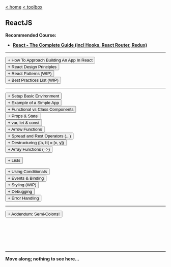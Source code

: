 <div style="display: inline-block;">
<a class="link" href="http://oclipa.github.io/">&lt; home</a>
<a class="link" href="http://oclipa.github.io/toolbox.html">&lt; toolbox</a>
</div> 

## ReactJS

**Recommended Course:**
   * **[React - The Complete Guide (incl Hooks, React Router, Redux)](https://www.udemy.com/course/react-the-complete-guide-incl-redux/)**

-------

<div>
<button type="button" class="collapsible">+ How To Approach Building An App In React</button>
<div class="content" style="display: none;" markdown="1">

**Based on: [https://reactjs.org/docs/thinking-in-react.html](https://reactjs.org/docs/thinking-in-react.html)**

1. Break data model into components that (ideally) only do one thing.
   * [Single Responsibility Principle](https://en.wikipedia.org/wiki/Single-responsibility_principle)
1. Break down UI into components, where each component matches one piece of the data model.
1. Arranage UI components into a hierarchy.
1. Build a static version of the hierarchy in React.
   * At this stage, use `props` rather than `state` (see "[What is the difference between state and props](https://reactjs.org/docs/faq-state.html#what-is-the-difference-between-state-and-props)").
   * Each component should only have a render() method (since it is static).
   * Generally, build bottom-up (i.e. low level of heirarchy first) and write tests as you build.
   * Data will be input as a `prop` into the top of the hierarchy, e.g. in index.js:
      * `ReactDOM.render(<App data="dataSource" />, document.getElementById('root'));`
1. Identify the minimum set of mutable (i.e. changeable) state required by the app.
   * [Don't Repeat Yourself Principle](https://en.wikipedia.org/wiki/Don%27t_repeat_yourself)
   * e.g. it is good for state to reference an array, but not the number of items in the array.
   * Three questions:
      * Is it passed in from a parent via props? If so, it probably isn’t state.
      * Does it remain unchanged over time? If so, it probably isn’t state.
      * Can you compute it based on any other state or props in your component? If so, it isn’t state.
1. Identify which component mutates, or owns, the state.
   * For each piece of state in your application:
      * Identify every component that renders something based on that state.
      * Find a common owner component (a single component above all the components that need the state in the hierarchy).
      * Either the common owner or another component higher up in the hierarchy should own the state.
      * If you can’t find a component where it makes sense to own the state, create a new component solely for holding the state and add it somewhere in the hierarchy above the common owner component.
   * The owner of the `state` will pass it to components that need it via `props`. 
   * Components that mutate state should avoid UI rendering.
1. Add inverse data flow (i.e. from lower hierarchy to higher).
   * Components should only update their own state.
   * Pass callbacks (e.g. `onChange` event) from higher components to lower components, which will fire when the state should be updated.  
   * The callbacks will call `setState()`.

</div>
</div>
<div>
<button type="button" class="collapsible">+ React Design Principles</button>
<div class="content" style="display: none;" markdown="1">

**Based on: [https://reactjs.org/docs/design-principles.html](https://reactjs.org/docs/design-principles.html)**

1. The key feature of React is composition of components.
   * Components should be able to be changed without affecting the rest of the codebase.
   * Components describe any composable behaviour, which includes rendering, lifecycle and state.
1. Resist adding features that can be implemented by clients.
   * [Minimal API Surface Area](https://www.youtube.com/watch?v=4anAwXYqLG8)
   * Only add out-of-scope features if it will avoid clients producing multiple solutions to the same problem.
1. Before deprecating a feature, always consider all use cases and communicate reasons and alternatives to clients.
1. If some pattern is hard to express in a declarative way, provide an imperative API.
1. If you can't identify a perfect API, provide a temporary subpar API (but it must be temporary).
1. Value API stability.
   * When something changes, there should be a clear (and preferably automated) migration path.
   * Deprecate APIs internally first, before deprecating them for clients (to allow validation).
   * Add deprecation warnings in the current major version and change the behaviour in the following major release.
   * Consider using [codemod](https://www.youtube.com/watch?v=d0pOgY8__JM) scripts for changes that require a lot of repetitive manual work.
1. Value interoperability.
   * Enable gradual adoption by allowing existing functionality to be wrapped by new functionality.
1. Perform the minimum amount of work before returning to React.
   * Allows React to schedule and split work.
1. Be renderer-agnostic
   * Don't assume the app will only run in a browser.
   * e.g. [https://reactnative.dev](React Native)
1. Aim for elegant APIs but prefer ugly APIs if they avoid work for the client.
   * Correct, performant and a good developer experience are more important than elegant.
1. Prefer boring code to clever code.
   * Avoid new internal abstractions.
   * Verbose code is easier to move around and change.
1. Use verbose name for APIs.
   * Make points of interaction highly visible and distinct.
   * Optimize for search (makes automated updates easier).
1. [Eat Your Own Dog Food](https://en.wikipedia.org/wiki/Eating_your_own_dog_food)
   * But be open to the idea that external clients may have other use cases.

</div>
</div>
<div>
<button type="button" class="collapsible">+ React Patterns (WIP)</button>
<div class="content" style="display: none;" markdown="1">

* Stateful Functions
* Module Pattern
* Default Props and Initial State
   * Specify default values for `props` with `defaultProps`.

```jsx
function Greeting(props) {
  return <div>Hi {props.name}!</div>;
}
Greeting.defaultProps = {
  name: "Guest"
};
```

* Data-Down, Actions-Up
* Higher-Order Component
* Container Components
* Callback Chaining
* Async Sequence
https://github.com/reactjs/react-future/tree/master/07%20-%20Returning%20State

</div>
</div>
<div>
<button type="button" class="collapsible">+ Best Practices List (WIP)</button>   
<div class="content" style="display: none;" markdown="1">

**Taken from [https://medium.com/@konstankino/2019-reactjs-best-practices-design-patterns-516e1c3ca06a](https://medium.com/@konstankino/2019-reactjs-best-practices-design-patterns-516e1c3ca06a)**

* When using ReduxJS, split your Reducer code into smaller methods to avoid huge JSON within your Reducer.
* Consider using TypeScript in your apps if you do not do it already.
* Use the create-react-app generator to bootstrap your ReactJS app.
* Keep your code DRY. Don’t Repeat Yourself, but keep in mind code duplicate is NOT always a bad thing.
* Avoid having large classes, methods or components, including Reducers.
* Use more robust managers to manage application state, such as Redux.
* Use event synchronizer, such as Redux-Thunk, for interactions with your back end API.
* Avoid passing too many attributes or arguments. Limit yourself to five props that you pass into your component.
* Use ReactJS defaultProps and ReactJS propTypes.
* Use linter, break up lines that are too long.
* Keep your own jslint configuration file.
* Always use a dependency manager with a lock file, such as NPM or yarn.
* Test your commonly accessed code, code that is complex and prone to bugs.
* Write more tests that give more test coverage for your code with a little effort and test code to ensure its proper functioning.
* Every time you find a bug, make sure you write a test first.
* Use function-based components by starting to use React Hooks, a new ReactJS way to create state-full components.
* Use ES6 de-structuring for your props.
* Use conditional rendering.
* User `map()` to collect and render collections of components.
* Use partial components, such as `<>` … `</>`
* Name your event handlers with handle prefixes, such as `handleClick()` or `handleUpdate()`.
* Use `onChange` to control your inputs, such as `onChange={this.handleInputChange}`.
* Use JEST to test your ReactJS code.

</div>
</div>

-------

<div>
<button type="button" class="collapsible">+ Setup Basic Environment</button>
<div class="content" style="display: none;" markdown="1">

1. Install NodeJs: 
   * [https://nodejs.org](https://nodejs.org)
2. Install create-react-app: 
   * `sudo npm install create-react-app -g`
3. Create a new app: 
   * `create-react-app [app-name] [--scripts-version version]`
   * This will create a new sub-directory of the current directory called `app-name`.
   * `--scripts-version version` is optional; if not used, the latest version of create-react-app will be used.
4. In the new app directory, start the development server: 
   * `npm start"
   * This actually calls a bespoke command defined in package.json.

</div>
</div>
<div>  
<button type="button" class="collapsible">+ Example of a Simple App</button> 
<div class="content" style="display: none;" markdown="1">

### index.js 

**(boiler-plate code generated by create-react-app)**

```jsx
import React from 'react';
import ReactDOM from 'react-dom';
import './index.css';
import App from './App';
import * as serviceWorker from './serviceWorker';

ReactDOM.render(
  <React.StrictMode>
    <App />
  </React.StrictMode>,
  document.getElementById('root')
);

// If you want your app to work offline and load faster, you can change
// unregister() to register() below. Note this comes with some pitfalls.
// Learn more about service workers: https://bit.ly/CRA-PWA
serviceWorker.unregister();

```

### App.js 

**(created from template generated by create-react-app)**

```jsx
// imports ////////////////////////////////////////////////////

import React, { Component } from 'react';
import ReactDOM from 'react-dom';
import './App.css';
import Calculator from './Calculator/Calculator.js';

// App class //////////////////////////////////////////////////

class App extends Component {
  
  // application state ////////////////////////////////////////

  state = {
    algName: 'None',
    val1: 0,
    val2: 0
  };
  
  // event handlers and functions /////////////////////////////

  val1ChangedHandler = ( event ) => {
    this.setState( 
        {
          algName: "None",
          val1: event.target.value
        } 
      );
  };

  val2ChangedHandler = ( event ) => {
    this.setState( 
        {
          algName: "None",
          val2: event.target.value
        } 
      );
  };
  
  doCalculationHandler = ( event ) => {
    this.setState( 
        {
          algName: event.target.value
        } 
      );
  };

  // render ////////////////////////////////////////////////////

  render() {
    // local style /////////////////////////////////////////////
    const style = {
      backgroundColor: 'green',
      color: 'white',
      font: 'inherit',
      border: '1px solid blue',
      padding: '8px',
      cursor: 'pointer'
    };
    
    let a = this.state.algName;
    let v1 = this.state.val1;
    let v2 = this.state.val2;

    let calc = (<Calculator algName={a} val1={v1} val2={v2} />);

    return (
      <div className="App"> {/* required */} 
        <div className="inputs">
            <input type="text" 
                    onChange={(event) => 
                                this.val1ChangedHandler(event)} 
                    value={v1} />
            
            <input type="text" 
                    onChange={(event) => 
                                this.val2ChangedHandler(event)} 
                    value={v2} />
            
            <div className = "buttons">
              <button style={style} 
                      onClick={(event) => 
                                this.doCalculationHandler(event)}
                      value="add">Add</button>
              <button style={style} 
                      onClick={(event) => 
                                this.doCalculationHandler(event)}
                      value="subtract">Subtract</button>
            </div>
        </div>
        <div className="output">
          {calc}
        </div>
      </div>
    );
  }
}

export default App;
```

### Calculator/Calculator.js

**(created manually)**

```jsx
import React from 'react';
import './Calculator.css';

const calculator = (props) => {
    
    const algName = props.algName;
    const val1 = parseFloat(props.val1);
    const val2 = parseFloat(props.val2);
    
    let result = 0;
    
    if (algName === 'add') {
      result = val1 + val2;
    }
    else if (algName === 'subtract') {
      result = val1 - val2;
    }
    else if (algName === 'None') {
      return <span></span>
    }
    
    return (
        <span>Result = {result}</span>
    )
};

export default calculator;
```
</div>
</div>
<div>
<button type="button" class="collapsible">+ Functional vs Class Components</button>   
<div class="content" style="display: none;" markdown="1">

**Both Functional and Class components should start with an uppercase letter.**

-------

### Functional Component

```jsx
// ES5
function Welcome(props) {
  return <h1>Hello, {props.name}</h1>;
}

// ES6
const Welcome = (props) => {
  return <h1>Hello, {props.name}</h1>;
}
```

&nbsp;

* Functional components do not access props via `this`(e.g. `props.XY`).

Pros:

* Functional components are generally considered easier to read and test.
* Code tends to be smaller.
* It is easier to separate container and presentational components.
* There may be a performance boost in future React versions.

Cons:

* You cannot call setState() in a functional component.
   * As of React 16.8, you can use useState() but this only allows you to overwrite the state, rather than merging updates into the existing state.
* You cannot use lifecycle hooks in a functional component.
   * As of React 16.8, you can use useEffect() however this is not as fine-grained as lifecycle hooks.
   * useEffect() allows you to perform an action after render() has been called.

-------

**useEffect()**

* `import React, {useEffect} from 'react';`
* Takes a function that will run for every render cycle.
  * `useEffect( () => { somefunction; }); )`
* Can have multiple calls to useEffect in the same function (e.g. each reacting to different object).
* Essentially, componentDidMount and componentDidUpdate combined in one effect (see below).
* Controlled by passing an object (or array of objects) into the method and the method only reacts if the object has changed:
  * `useEffect( () => { somefunction; }, [props.somedata] ); )`
  * To have the method run only the first time an object is rendered, pass an empty array.
* To perform clean-up using useEffect, return a function:
  * `useEffect( () => { somefunction; }, [props.somedata] ); return () => { cleanupfunction } )`
  * Runs BEFORE the main useEffect function runs, but AFTER the (first) render cycle.

-------

### Class Component

```jsx
class Welcome extends React.Component {
  render() {
    return <h1>Hello, {this.props.name}</h1>;
  }
} 
```

* Class components must access state and props using `this`(e.g. `this.state.XY`).

* As a general of thumb, class components are preferred if you need fine-grained control of state, or you need actions performed outside of render() and you do not want to use React Hooks.

-------

**Class Component LifeCycle**

1. This is only available to Class components.
1. Lifecycle Hooks have nothing to do with React Hooks!

<a href="assets/reactjs-component-lifecycle.png" target="_blank" style="width: 80%"><img src="assets/reactjs-component-lifecycle.png" /></a>

<br/>[Original Image](https://twitter.com/dan_abramov/status/981712092611989509/photo/1)
&copy; Dan Abramov: [https://overreacted.io/](https://overreacted.io/)
<br/>[Interactive Version](http://projects.wojtekmaj.pl/react-lifecycle-methods-diagram/)

* **Mounting**
   1. `constructor()`
      * Call super(props)
      * Use to set up state
      * Don't cause Side-Effects
   1. `getDerivedStateFromProps(props, state)`
      * Sync state with props
      * Very niche case
      * Don't cause Side-Effects
   1. `render()`
      * Prepare and Structure your JSX code
      * Don't do any actions that will block the rendering process.
      * Only completes after render() has been called for all children.
   1. `componentDidMount()` &lt;-- Commonly used
      * Very common 
      * Can cause Side-Effects (e.g. send http requests)
      * Don't update state (at least, not synchronously)
   1. `componentWillMount()`
      * Available but deprecated
      * Do not use

* **Updating**
   1. `getDerivedStateFromProps(props, state)`
      * See above
   1. `componentWillReceiveProps(props)`
      * Available but deprecated
      * Do not use
   1. `shouldComponentUpdate(nextProps, nextState)` &lt;-- Commonly used
      * Used to cancel update process
      * Typically used for performance reasons (if used carefully)
   1. `render()`
      * See above
   1. `getSnapshotBeforeUpdate(prevProps, prevState)`
      * Another niche method
      * Last minute DOM operations (e.g. getting current scrolling position of user)
      * Don't cause Side-Effects
   1. `componentWillUpdate()`
      * Available but deprecated
      * Do not use
   1. `componentDidUpdate()` &lt;-- Commonly used
      * Can cause Side-Effects (e.g. send http requests)
      * Don't update state (at least, not synchronously)

* **Unmounting (clean-up)**
   * `componentWillUnmount()`
   
* **Other**
   * `componentDidCatch()

</div>
</div>

<div>
<button type="button" class="collapsible">+ Props & State</button>   
<div class="content" style="display: none;" markdown="1">

There are two approaches to handling application state:
   * `state`
   * `props`

-------

**state**

* `state`, as the name suggests, records the current state of a **class** component.
* Not all components need to have state (it can be maintained by a parent component).
* The `state`object is defined at the top of the class definition:

```jsx
import React, { Component } from 'react';
import Town from 'Town';

class App extends Component {
  state = {
    persons: [
      { name: 'Fred', age: 40 },
      { name: 'Wilma', age: 35 },
      { name: 'Barney', age: 38 },
    ],
    location: 'Bedrock'
  };
  
  ...
  
  render() {
    return (
      <Town
        name={this.state.location}
        persons={this.state.persons}
        clicked={this.deleteOldestHandler}
      />
    );
  }
}
```

&nbsp;

* In class components, state should be updated using the [`setState()`](https://reactjs.org/docs/react-component.html#setstate) function; it should never be updated directly (e.g. do not use `this.state.name = newName`).
* Be aware that `setState()` is [asynchronous](https://medium.com/@wereHamster/beware-react-setstate-is-asynchronous-ce87ef1a9cf3).  Calling `setState()` should be considered a request that React may ignore.  This is particularly true if `setState()` is called multiple times in the same update cycle; later calls may overwrite earlier ones. 
* In addition, it is good practice to only ever change state properties immutably.  This can be achieved by making a copy of the property to be updated, updating the copy and then overwriting the original property, e.g.

```jsx
deleteOldestHandler = () => {
  // create a copy of the person array
  // using the spread operator
  const persons = [...this.state.persons];

  // sort the array by increasing age and 
  // remove the last person
  persons.sort((a, b) => a.age - b.age).pop();
  
  // overwrite the old array with the new one.
  this.setState({persons: persons});
}
```

-------

**props**

* Unlike `state`, both Class components and Functional components can access the `props` object.
   * For Class components, this is done use the `this` keyword: `persons = this.props.persons;`.
   * For Functional components, the `props` object is passed in as a function parameter: `const Town = (props) => { persons = props.persons; }`
* The `props` object is read-only.  It is created from the tag parameters for the component: `<Town persons={persons} />`.
* Since props cannot be updated, the only way to update the state is via callbacks passed via the `props` object.  In this way, the parent object both owns the state and is responsible for updating it.

```jsx
import React from 'react';

const Town = (props) => { 
  return (
    <div>
      <h1>Name: {props.name}</h1>
      <h1>Occupants: {props.persons.length}</h1>
      <button onClick={props.clicked}>
        Remove Oldest Person
      </button>
    </div>
  );
}

export default Town;
```

-------

**useState()**

* The one important caveat to the above is that, since React 16.8, functional components can call `useState()` to update the state.
* This method only allow the entire state to be overwritten; it does not allow specific properties to be updated.
* However, can have multiple calls to `useState` in the same functional class.
* `useState` returns an array with exactly two elements.
   * The first element is the current state.
   * The second element will always be a function that allows the state to be updated.

```jsx
import React, { useState } from 'react';

const App = props => {
  const [pState, setPState] = useState({
    persons: [
      { name: 'Fred', age: 40 },
      { name: 'Wilma', age: 35 },
      { name: 'Barney', age: 38 },
    ]  
  });
  
  // add location separately
  const [lState, setLState] 
          = useState(
              {
                location: 'Bedrock'
              }
            );
  
  // add some other random object
  useState('another value');

  // function within a function
  const nameHandler = () => {
    setPState({
      persons: [
        { name: 'Betty', age: 34 },
        { name: 'Wilma', age: 35 },
        { name: 'Barney', age: 38 },
      ]
    });
  }
  
  setLState(
    {location: 'Granitetown'}
  );
  
  return (
    <div>
      <h1>
        Hi {pState.persons[0].name}
      </h1>
      <button onClick={nameHandler}>
        Switch Name
      </button>
    </div>
  )
}
```
</div>
</div>

<div>
<button type="button" class="collapsible">+ var, let &amp; const</button>   
<div class="content" style="display: none;" markdown="1">

`var`- creates a variable; doesn't differentiate between variables and constants.

`let`- is basically the same as `var`; use this if a variable is actually variable.

`const`- use this if a variable never changes (i.e. is constant).

With the release of ES6, avoid using `var`.

</div>
</div>

<div>
<button type="button" class="collapsible">+ Arrow Functions</button>   
<div class="content" style="display: none;" markdown="1">

"Traditional" Function (ES5):

```jsx
function myFunc() {
  console.log(arguments);
  return ...
}
```

Arrow Function (ES6):

```jsx
const myFunc = (args) => ({
  console.log(args);
  ...
})
```

Differences:
* Arrow functions avoid problems with `this` keyword (always refers to the enclosing context).
* Arrow functions have an implicit return, so the `return` keyword does not need to be used, however the function block must be wrapped in parantheses (if nothing is being returned, the parantheses can be left out).
* Arrow functions cannot be [hoisted](https://www.w3schools.com/js/js_hoisting.asp), unlike the ES5 function.
* Arguments must be explicitly passed into arrow functions (the `arguments` object is only available to ES5 functions).
* Cannot use arrow functions as constructors or methods (see below).

-----

**Digression: What is the difference between a method and a function?**

The difference between a method and a function (in javascript) is that: 
   * functions are called in isolation (e.g. `someFunction()`)
   * methods are only called from other objects (e.g. `someObject.someFunction()`)

e.g.

```jsx
    var object = {
      myMethod: function() {
        console.log("What am I?");
      }
    };
    
    object.myMethod(); // method call
    
    var myFunc = object.myMethod; 
    myFunc();          // function call
```
For those coming from languages such as C#, it may be useful to think of functions as private and methods as public.
</div>
</div>

<div>
<button type="button" class="collapsible">+ Spread and Rest Operators (...)</button>   
<div class="content" style="display: none;" markdown="1">

Both Spread and Rest use the same operator: `...`

-----

**Spread:**
   * Used to split up (i.e. spread) array elements OR object properties.

```jsx
// create new array by splitting the old 
// array and adding objects a and b

const newArray = [...oldArray, a, b];

// create new object by splitting up the 
// old object into properties and adding 
// a new property (newProp).
// If oldObject already contains newProp, 
// the old value will be overwritten.

const newObject = ({ ...oldObject, 
                           newProp: 5 })
```

-----

**Rest:**
   * Used to merge a list of elements into an array.
   * Name comes from ability to merge "the rest of the elements" into an array.

An example of the general case is:

```jsx
var dogPref = ["Dogs" , "Like" , "Bones"];
const [animal , ...pref] = dogPref;
console.log(animal); // Dogs
console.log(pref); // [ "Like", "Bones"]
```

A more common case is for handling arguments passed to a function:

```jsx
// args can be an unlimited list of 
// arguments.
// The rest operator merges all of the 
// arguments into an array.

function sortArgs(...args) {
   return args.sort();
}
```
</div>
</div>
<div>
<button type="button" class="collapsible">+ Destructuring ([a, b] = [x, y])</button>   
<div class="content" style="display: none;" markdown="1">

The [destructuring assignment](https://developer.mozilla.org/en-US/docs/Web/JavaScript/Reference/Operators/Destructuring_assignment) syntax is a JavaScript expression that makes it possible to unpack values from arrays, or properties from objects, into distinct variables.

For arrays:

```jsx
let a, b, rest;
[a, b] = [10, 20];

console.log(a);
// expected output: 10

console.log(b);
// expected output: 20

[a, b, ...rest] = [10, 20, 30, 40, 50];

console.log(rest);
// expected output: Array [30,40,50]
```

There is a similar syntax for objects (simply replaces `[]` with `{}`): 

```jsx
{name} = {name:'Max', age: 28};
console.log(name); // Max
console.log(age); // undefined

// The following component declarations 
// are equivalent:

function Greeting(props) {
  return <div>Hi {props.name}!</div>;
}

function Greeting({name}) {
  return <div>Hi {name}!</div>;
}

function Greeting({name, ...restProps}) {
  return <div>Hi {name}!</div>;
}
```
</div>
</div>
<div>
<button type="button" class="collapsible">+ Array Functions (=>)</button>   
<div class="content" style="display: none;" markdown="1">

**[`map()`](https://developer.mozilla.org/en-US/docs/Web/JavaScript/Reference/Global_Objects/Array/map)**

* Applies a function to each element in an array and returns a new array with the result.

```jsx
const array1 = [1, 4, 9, 16];

// pass a function to map
const map1 = array1.map(x => x * 2);

console.log(map1);
// expected output: Array [2, 8, 18, 32]
```

-----

**[`find()`](https://developer.mozilla.org/en-US/docs/Web/JavaScript/Reference/Global_Objects/Array/find)** 

* Returns the **first** element in an array that matches the testing function. 

```jsx
const array1 = [5, 12, 8, 130, 44];

const res = array1.find(element => 
                          element > 10);

console.log(res);
// expected output: 12
```

-----

**[`findIndex()`](https://developer.mozilla.org/en-US/docs/Web/JavaScript/Reference/Global_Objects/Array/findIndex)**

* Returns the index of the **first** element in an array that matches the testing function. 

```jsx
const array1 = [5, 12, 8, 130, 44];

const isLarge = (element) => 
                    element > 13;

console.log(array1.findIndex(isLarge));
// expected output: 3
```

-----

**[`filter()`](https://developer.mozilla.org/en-US/docs/Web/JavaScript/Reference/Global_Objects/Array/filter)** 

* Returns a new array that only contains elements of the input array that match the testing function. 

```jsx
const words = ['spray', 'limit', 'elite', 
                'enflame', 'dutiful', 
                'present'];

const res = words.filter(word => 
                          word.length > 6);

console.log(res);
// expected output: 
// Array ["enflame", "dutiful", "present"]
```

-----

**[`reduce()`](https://developer.mozilla.org/en-US/docs/Web/JavaScript/Reference/Global_Objects/Array/reduce)** 

* Applies a [reducer](https://www.robinwieruch.de/javascript-reducer) function to each element of an array, resulting in a single output value.

```jsx
const array1 = [1, 2, 3, 4];
const reducer = (total, currentValue) => 
                      total + currentValue;

// 1 + 2 + 3 + 4
console.log(array1.reduce(reducer));
// expected output: 10

// 5 + 1 + 2 + 3 + 4
console.log(array1.reduce(reducer, 5));
// expected output: 15
```

-----

**[`concat()`](https://developer.mozilla.org/en-US/docs/Web/JavaScript/Reference/Global_Objects/Array/concat)** 

* Returns a new array that is a concatenation of two or more arrays (using a shallow copy).
* Syntax 1: `array1.concat[array2, array3, ...arrayN]`

```jsx
const letters = ['a', 'b', 'c'];
const numbers = [1, 2, 3];

letters.concat(numbers);
// result in ['a', 'b', 'c', 1, 2, 3]
```

&nbsp;

* Syntax 2: `array1.concat[value1[, value2[, ...[, valueN]]]]`

```jsx
const letters = ['a', 'b', 'c'];

const result = letters.concat(1, [2, 3]);

console.log(result); 
// results in ['a', 'b', 'c', 1, 2, 3]
```

-----

**[`slice()`](https://developer.mozilla.org/en-US/docs/Web/JavaScript/Reference/Global_Objects/Array/slice)** 

* Returns a new array containing a shallow copy of the selected elements of an array.
* Syntax: `slice[inclusive begin, exclusive end]`

```jsx
const animals = ['ant', 'bison', 
                  'camel', 'duck', 
                  'elephant'];

console.log(animals.slice(2));
// expected output: 
// Array ["camel", "duck", "elephant"]

console.log(animals.slice(2, 4));
// expected output: 
// Array ["camel", "duck"]

console.log(animals.slice(1, 5));
// expected output: 
// Array ["bison", "camel", "duck", "elephant"]
```

-----

**[`splice()`](https://developer.mozilla.org/en-US/docs/Web/JavaScript/Reference/Global_Objects/Array/splice)** 

* Changes the contents of an array by removing or replacing existing elements and/or adding new elements [in place](https://en.wikipedia.org/wiki/In-place_algorithm) (i.e. it does not create a new array).
* Syntax: `let arrDeletedItems = array.splice(start[, deleteCount[, item1[, item2[, ...]]]])`

```jsx
const months = ['Jan', 'March', 
                'April', 'June'];
months.splice(1, 0, 'Feb');
// inserts at index 1

console.log(months);
// expected output: 
// Array ["Jan", "Feb", "March", 
//          "April", "June"]

months.splice(4, 1, 'May');
// replaces 1 element at index 4

console.log(months);
// expected output: 
// Array ["Jan", "Feb", "March", 
//          "April", "May"]
```

</div>
</div>
<div>
  
<button type="button" class="collapsible">+ Lists</button>   
<div class="content" style="display: none;" markdown="1">

List items must always have a `key` property.  Note that using `index` as the `key` is not recommended, since it is an intrinsic part of the list, rather than part of the objects in the list.

```jsx
deleteHandler = (personIndex) => {
  // create copy of array 
  // before manipulating it.
  const persons = [...this.state.persons];
  persons.splice(personIndex, 1);
  this.setState({persons: persons});
}

render() {
  // create list of persons using map()
  return this.state.persons.map(
    (person, index) => {
      return <Person 
        click={() => this.deleteHandler(index)}
        name={person.name} 
        age={person.age}
        key={person.id} />
    }
  );
}
```

</div>
</div>

<div>
<button type="button" class="collapsible">+ Using Conditionals</button>   
<div class="content" style="display: none;" markdown="1">

* Conditional statements take advantage of the fact that you can inject javascript into jsx using single curly braces `{}`.
* Having said that, inside jsx, only ternary expressions are available (`test ? a : b`).

```jsx
import React, { Component } from 'react';
import Town from 'Town';

class App extends Component {
  togglePersonsHandler = () => {
    const doesShow = this.state.showPersons;
    this.setState({showPersons: !doesShow});
  }

  render() {
    return (
      <div>
        { this.state.showPersons ? 
          <div>
            ...
          </div> : null
        }
      </div>
    );
  };
}
```

&nbsp;

* Alternatively, the following is a more elegant (and recommended) approach:

```jsx
import React, { Component } from 'react';
import Town from 'Town';

class App extends Component {
  togglePersonsHandler = () => {
    const doesShow = this.state.showPersons;
    this.setState({showPersons: !doesShow});
  }

  render() {
    let persons = null;
    
    if (this.state.showPersons) {
      persons = (
          <div>
            ...
          </div> 
      )
    }
    
    return (
      <div>
        {persons}
      </div>
    );
  };
}
```

</div>
</div>

<div>
<button type="button" class="collapsible">+ Events &amp; Binding</button>   
<div class="content" style="display: none;" markdown="1">

**Event Handlers**

The following is an example of a basic implementation of an event handler:

```
class App extends Component {

  // naming convention: 
  // [verb] + [noun] + "Handler"
  // ([noun] + [verb] + "Handler")
  switchNameHandler = () => {
    console.log('Was clicked!');
  }
  
  render() {
    return (
      <button 
        onClick={this.switchNameHandler}>
          Switch Name
      </button>
    );
  }
}
```
Note that we only register a reference to the event handler (`this.switchNameHandler`) with the event, rather than registering it as a method (`this.switchNameHandler()`).  If it were registered as a method, it would be invoked immediately upon registration (due to the `()`), rather than waiting until the event is triggered.

If you need to pass the event handler to a child component (which is a common use case), the handler is registered as a property of the child component:

```
  render() {
    return (
      <Person 
        name={this.state.persons[1].name} 
        age={this.state.persons[1].age} 
        click={this.switchNameHandler} />
    );
  }
```
If you need to pass a value to the event handler, there are two approaches:
   * The `bind()` method.
   * An anonymous function.

**`bind()` method**

By calling the `bind()` method on the handler, a value can be passed as an argument.

```
  switchNameHandler = (newName) => {
    this.setState( {
      persons: [
        { name: 'Fred', age: 40 },
        { name: newName, age: 35 },
        { name: 'Barney', age: 38 },
      ],
    } );
  }
  
  render() {
    return (
      <button onClick={this.switchNameHandler.bind(this, 'Betty')}>Switch Name</button>
    );
  }
```

**Anonymous function**

```
  render() {
    return (
      <button onClick={() => this.switchNameHandler('Betty')}>Switch Name</button>
    );
  }
```
Note that in this case `()` must be added to the event handler, since we are registering a reference to the anonymous function, rather than the event handler itself.  This means that we can pass data to the event handler. 

&nbsp;

Of the two approaches, **the `bind()` method is generally the most efficient**, so it is recommended to use this rather than the anonymous function.

-----

**Two-Way Binding**

Two-way binding means that when something in the browser changes something in the data store, that change is immediately reflected in the browser.

To achieve this, in addition to passing an event handler to the child, which allows the child to trigger an update of the state, the child also receives the updated state via `props`.

In the following example, the sequence of actions is:

1. `App` renders `Person` while passing it the `state` (via `props`) and a `nameChangedHandler` event handler. 
1. `Person` renders `props.name` and registers the `nameChangedHandler` event handler with the `onChange` event for the `<input>`field.
1. The `<input>` field in `Person` is updated by the user, triggering the `onChange` event.
1. The `nameChangedHandler` receives the updated element (i.e. `<input>`) via `event.target`, and updates the `state` with the value of `value`.
1. `App` then renders `Person` again, passing it the updated `state`.
1. `Person` renders the updated `props.name`.
1. And the cycle repeats...

*App.js*
```
class App extends Component {

  nameChangedHandler = (event) => {
    this.setState( {
      persons: [
        { name: 'Fred', age: 40 },
        { name: event.target.value, age: 35 },
        { name: 'Barney', age: 38 },
      ],
    } );
  }
  
  render() {
    return (
      <Person 
        name={this.state.persons[1].name} 
        age={this.state.persons[1].age} 
        click={this.switchNameHandler}
        changed={this.nameChangedHandler} />
    );
  } 
}
```
*Person.js*

```
const person = (props) => {
  return (
    <div>
      <p>{props.name}</p>
      <input 
        type="text" 
        onChange={props.changed} 
        value={props.name}/>
    </div>
  )
};
```
</div>
</div>

<div>
<button type="button" class="collapsible">+ Styling (WIP)</button>   
<div class="content" style="display: none;" markdown="1">

* Inline - lecture 49
* Stylesheets - lecture 48
* Dynamic - lecture 66 and 67
* Radium - lecture 68 and 69
   * `npm install radium`
* styled-components - lecture 70, 71 and 72
   * https://styled-components.com/
   * `npm install styled-components`
   * `import styled from 'styled-components'`
   * ```const Button = styled.button`[css]` ```
      * tagged template literals: https://developer.mozilla.org/en-US/docs/Web/JavaScript/Reference/Template_literals#Tagged_templates 
   * All styled methods return a React component
* CSS modules
   * See lecture 73, 74 and 75
   * Also: https://stackoverflow.com/questions/50234890/how-to-use-css-modules-with-create-react-app
</div>
</div>

<div>
<button type="button" class="collapsible">+ Debugging</button>   
<div class="content" style="display: none;" markdown="1">

* Simplest: Use Chrome Developer Tools (OPTION + CMD + i)
   * Can combine with React Developer Tools Extension: [https://chrome.google.com/webstore/search/react%20developer%20tools?hl=en](https://chrome.google.com/webstore/search/react%20developer%20tools?hl=en)
* Alternatively, use the "Debugger for Chrome" extension in Visual Studio Code.
</div>
</div>
<div>
<button type="button" class="collapsible">+ Error Handling</button>   
<div class="content" style="display: none;" markdown="1">

Use the ErrorBoundary component to catch errors thrown by components.
   * Caveat: ErrorBoundary does not work in event handlers; in this case use try/catch

```jsx
import React, { Component } from 'react';

class ErrorBoundary extends Component {
  constructor(props) {
    super(props);
    this.state = {
      hasError: false,
      message: ''  
    }
  }

  // Can be used for both client- and 
  // server-side.
  // Is called in "render phase" when the 
  // DOM has not yet been updated.
  // Should be used for rendering a 
  // fallback UI.
  static getDerivedStateFromError(error) {
    // Update state so the next render will 
    // show the fallback UI.
    return { hasError: true };
  }
  
  // Can only be used on the client-side.
  // Is called during the "commit phase" when 
  // the DOM has already been updated.
  // Should be used for something like 
  // error reporting.
  componentDidCatch = (error, info) => {
    this.setState(
      {
        hasError: true, 
        message: error
      }
    );
    //logStackToService(info.componentStack);
  }
  
  render() {
    if (this.state.hasError) {
      return <h1>{this.state.message}</h1>;
    }

    return this.props.children;
  }
}

export default ErrorBoundary;
```

Usage:

```html
<ErrorBoundary>
  <MyWidget />
</ErrorBoundary>
```

For imperative code, use try/catch:

```jsx
try {
  showButton();
} catch (error) {
  // ...
}
```
</div>
</div>

-----

<div>
<button type="button" class="collapsible">+ Addendum: Semi-Colons!</button>   
<div class="content" style="display: none;" markdown="1">

Summarized from:
* [https://news.codecademy.com/your-guide-to-semicolons-in-javascript/](https://news.codecademy.com/your-guide-to-semicolons-in-javascript/).

Javascript is pretty flexible when it comes to the presence (or lack) of semi-colons, but there are some pitfalls.  If you following these guidelines, you shouldn't encounter any issues:

**Required**

Always put semi-colons after statements:

```jsx
var i;                        // variable declaration
i = 5;                        // value assignment
i = i + 1;                    // value assignment
i++;                          // same as above
var x = 9;                    // declaration & assignment
var fun = function() {...};   // var decl., assignmt, func. defin.
alert("hi");                  // function call
```

Strictly speaking, semi-colons are not required in these cases unless the statements are on the same line (e.g. `var i = 0; i++;`), but it is good practice to include them.

**Not Required**

Don't need to put semi-colons after a curly bracket *unless* something is being assigned (e.g. `var obj = {};`):

```jsx
if  (...) {...} else {...}
for (...) {...}
while (...) {...}

// function statement; no assignment so no semi-colon required: 
function (arg) { /*do this*/ }
```

In these cases, adding a semi-colon is harmless, but it is good practice to leave them out.

**Avoid**

After the closing parenthensis of an `if`, `for`, `while` or `switch` statement:

```jsx
if (0 === 1); { alert("hi") }

// equivalent to:

if (0 === 1) /*do nothing*/ ;
alert ("hi");
```

&nbsp;

**Exceptions**

* The closing parenthensis of a `do...while` loop must be terminated with a semi-colon:

`do {...} while (...);`

* The closing parenthensis of a Self-Executing Function:

```jsx
(function (parameters) {
    // Function body
})(parameters);
```

&nbsp;

* Inside the `()` of a `for` loop, semicolons only go after the first and second statement, never after the third:

```jsx
for (var i=0; i < 10; i++)  {/*actions*/}       // correct
for (var i=0; i < 10; i++;) {/*actions*/}       // SyntaxError
```

&nbsp;

&nbsp;

**Digression: What is a Self-Executing Function?**

A Self-Executing Function (a.k.a Immediately Invoked Function Expressions) are functions which are invoked immediately after being defined, i.e. they don't need to be explicitly called elsewhere in the code.

The general form is `(function(){ })();`.  
   * The parentheses around the function are to ensure that the code within the function is contained in the private scope of the function.
   * The parentheses at the end of the function are what invokes the function.
</div>
</div>

&nbsp;

&nbsp;

&nbsp;

------
**Move along; nothing to see here...**

<script type="text/javascript">

    function loadCSS(filename){ 

       var file = document.createElement("link");
       file.setAttribute("rel", "stylesheet");
       file.setAttribute("type", "text/css");
       file.setAttribute("href", filename);
       document.head.appendChild(file);
    }

    //just call a function to load your CSS
    //this path should be relative your HTML location
    loadCSS("../collapse.css");

    var coll = document.getElementsByClassName("collapsible");
    var i;

    for (i = 0; i < coll.length; i++) {
      coll[i].addEventListener("click", function() {
        this.classList.toggle("active");
        var content = this.nextElementSibling;
        if (content.style.display === "block") {
          content.style.display = "none";
        } else {
          content.style.display = "block";
        }
      });
    }

</script>
